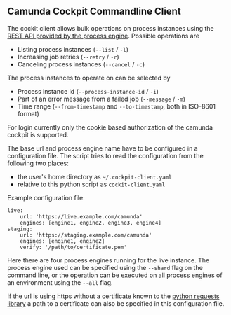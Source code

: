 ## Camunda Cockpit Commandline Client

The cockit client allows bulk operations on process instances using the [REST
API provided by the process engine][1]. Possible operations are

 - Listing process instances (`--list` / `-l`)
 - Increasing job retries (`--retry` / `-r`)
 - Canceling process instances (`--cancel` / `-c`)

The process instances to operate on can be selected by

 - Process instance id (`--process-instance-id` / `-i`)
 - Part of an error message from a failed job (`--message` / `-m`)
 - Time range (`--from-timestamp` and `--to-timestamp`, both in ISO-8601 format)

For login currently only the cookie based authorization of the camunda cockpit is
supported.

The base url and process engine name have to be configured in a configuration
file. The script tries to read the configuration from the following two places:

 - the user's home directory as `~/.cockpit-client.yaml`
 - relative to this python script as `cockit-client.yaml`

Example configuration file:

    live:
        url: 'https://live.example.com/camunda'
        engines: [engine1, engine2, engine3, engine4]
    staging:
        url: 'https://staging.example.com/camunda'
        engines: [engine1, engine2]
        verify: '/path/to/certificate.pem'

Here there are four process engines running for the live instance. The
process engine used can be specified using the `--shard` flag on the command
line, or the operation can be executed on all process engines of an
environment using the `--all` flag.

If the url is using https without a certificate known to the [python requests
library][2] a path to a certificate can also be specified in this configuration
file.

 [1]: https://docs.camunda.org/manual/7.4/reference/rest/
 [2]: http://docs.python-requests.org/en/master/user/advanced/#ca-certificates
